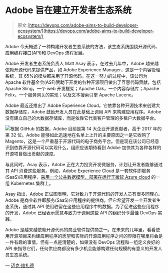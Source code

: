 # Adobe 旨在建立开发者生态系统

> 原文:[https://devops.com/adobe-aims-to-build-developer-ecosystem/](https://devops.com/adobe-aims-to-build-developer-ecosystem/)

Adobe 今天概述了一种构建开发者生态系统的方法，该生态系统围绕开源代码、应用编程接口(API)和 DevOps 流程发展。

Adobe 开发者生态系统负责人 Matt Asay 表示，在过去几年中，Adobe 越来越依赖开源代码来提供产品，如 Adobe Experience Manager，这是一个内容管理系统，其 65%的模块都采用了开源代码。在这一努力的过程中，该公司为 Apache 软件基金会(ASF)赞助下开发的各种开源项目做出了互惠代码贡献，包括 Apache Sling，一个 web 开发框架；Apache Oak，一个内容存储库；Apache Felix，一个服务网关的实现；以及文本搜索引擎 Apache Lucene。

Adobe 最近还推出了 Adobe Experience Cloud，它依靠各种开源技术来创建大数据存储库，Adobe 鼓励开发人员在此基础上调用 API 来构建应用程序。Adobe 没有建立自己的大数据存储库，而是依靠它代表客户管理的多租户大数据平台。

![](../Images/3c0a1ce71a365b05ad4babb2873cbd79.png)根据 GitHub 的数据，Adobe 目前是第 14 大企业开源贡献者，高于 2017 年的第 32 位。Adobe 能够如此迅速地在名单上上升的主要原因之一是它收购了 Magento，这是一个严重基于开源代码的电子商务平台。但是现在该公司已经意识到依靠开源代码可以实现什么，组织应该期待看到 Adobe 加快其为各种各样的开源项目做出贡献的速度。

与此同时，Asay 表示，Adobe 正在大力投资开发微服务，计划让开发者能够通过其 API 消费这些服务。例如，Adobe Experience Cloud 是一套软件即服务(SaaS)应用程序，[采用一个公共数据模型，部署在运行于微软 Azure cloud](https://devops.com/adobe-strategy-revolves-around-devops/) 的一组 Kubernetes 集群上。

Asay 指出，Adobe 正试图表明，它对致力于开源代码的开发人员有很多同理心。Adobe 是商业软件即服务(SaaS)应用程序的提供商，但它希望开发一个开发者生态系统，通过其 API 使用驻留在这些应用程序中的数据。为了促进这些应用程序的开发，Adobe 已经表示愿意与致力于调用这些 API 的组织分享最佳 DevOps 实践。

Adobe 是越来越依赖开源代码的商业软件提供商之一。在未来的几年里，看看使用开源项目来构建应用程序的愿望和实际的开源应用程序之间的界限在哪里将会是一件有趣的事情。但有一点是清楚的，如果没有 DevOps 流程和一组定义良好的 API 来指导它们，任何供应商都没有多少机会能够构建任何规模的有意义的开发人员生态系统。

— [迈克·维扎德](https://devops.com/author/mike-vizard/)